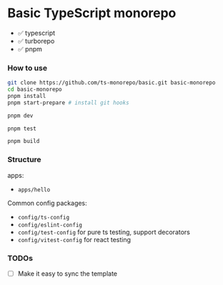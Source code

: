 # Basic TypeScript monorepo

- ✅ typescript
- ✅ turborepo
- ✅ pnpm

### How to use

```zsh
git clone https://github.com/ts-monorepo/basic.git basic-monorepo
cd basic-monorepo
pnpm install
pnpm start-prepare # install git hooks
```

```zsh
pnpm dev
```

```zsh
pnpm test
```

```zsh
pnpm build
```

### Structure

apps:

- `apps/hello`

Common config packages:

- `config/ts-config`
- `config/eslint-config`
- `config/test-config` for pure ts testing, support decorators
- `config/vitest-config` for react testing

### TODOs

- [ ] Make it easy to sync the template
